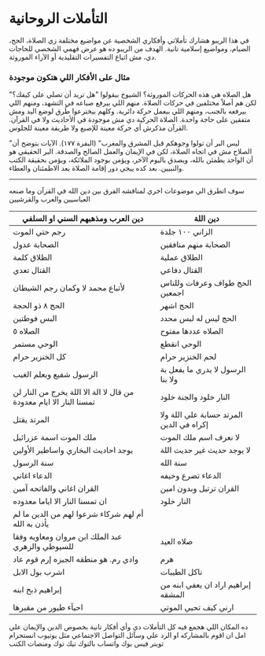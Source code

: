 # التأملات الروحانية

في هذا الريبو هشارك تأملاتي وأفكاري الشخصية عن مواضيع مختلفة زي الصلاة، الحج، الصيام، ومواضيع إسلامية تانية. الهدف من الريبو ده هو عرض فهمي الشخصي للحاجات دي، مش اتباع التفسيرات التقليدية أو الآراء الموروثة.

### مثال على الأفكار اللي هتكون موجودة

هل الصلاه هي هذه الحركات الموروثة؟ الشيوخ بيقولوا "هل تريد أن تصلي على كيفك؟" لكن هم أصلاً مختلفين في حركات الصلاة. منهم اللي بيرفع صباعه في التشهد، ومنهم اللي بيرفعه بالجنب، ومنهم اللي بيعمل حركة دائرية. وكلهم بيخترعوا طُرق لوضع اليد ومش متفقين على حاجة واحدة. الصلاة الحركية دي مش موجودة في الأحاديث ولا في القرآن. القرآن مذكرش أي حركة معينة للإصبع ولا طريقة معينة للجلوس.

"ليس البر أن تولوا وجوهكم قبل المشرق والمغرب" (البقرة ١٧٧). الآيات بتوضح أن الصلاح مش في اتجاه الصلاة، لكن في الإيمان والعمل الصالح والصدقة. البر الحقيقي هو أن الواحد يطمئن بالله، ويصدق باليوم الآخر، ويؤمن بوجود الملائكة، ويؤمن بحقيقة الكتب والنبيين. بعد كده ييجي دور إقامة الصلاة بعد الاطمئنان والعطاء.

---
سوف اتطرق الي موضوعات اخري لمناقشه الفرق بين دين الله في القرآن وما صنعه العباسيين والعرب والقرشيين

| **دين العرب ومذهبهم السني او السلفي** | **دين اللة**                     |
|--------------------------------------|----------------------------------|
| رجم حتي الموت                        | الزاني ١٠٠ جلدة                   |
| الصحابة عدول                          | الصحابة منهم منافقين             |
| الطلاق كلمة                          | الطلاق عملية                     |
| القتال تعدي                          | القتال دفاعي                     |
| لأتباع محمد لا وكمان رجم الشيطان                  | الحج طواف وعرفات وللناس اجمعين                |
| الحج ٨ ذو الحجة                       | الحج اشهر                        |
| البس فوطتين                           | الحج ليس له لبس محدد             |
| الصلاه ٥                              | الصلاه عددها مفتوح               |
| الوحي مستمر                           | الوحي انقطع                       |
| كل الخنزير حرام                      | لحم الخنزير حرام                 |
| الرسول شفيع ويعلم الغيب              | الرسول لا يدري ما يفعل بة ولا بنا |
| من قال لا الة الا اللة يخرج من النار لن تمسنا النار الا ايام معدودة | النار خلود والجنة خلود           |
| المرتد يقتل                          | المرتد حسابة علي اللة ولا إكراه في الدين |
| ملك الموت اسمة عزرائيل               | لا نعرف اسم ملك الموت            |
| يوجد احاديث البخاري واساطير الأولين   | لا يوجد حديث غير حديث اللة       |
| سنة الرسول                           | سنة الله                         |
| الدعاء اغاني                          | الدعاء تضرع وخيفه                |
| القران اغاني والفاتحه آمين            | القران ترتيل وبدون امين         |
| ان تمسنا النار الا اياما معدوده       | النار خلود                       |
| أم لهم شركاء شرعوا لهم من الدين ما لم يأذن به الله |                                   |
| عبد الملك ابن مروان ومعاويه وفقا للسيوطي والزهري | صلاه العيد                       |
| وادي رم. هو منطقه الجيزه إرم قوم عاد  | هرم                              |
| اشرب بول الابل                       | ناكل الطيبات                     |
| إبراهيم ذبح ابنه                      | إبراهيم اراد ان يعفي ابنه من المشقه                     |
| احيآء طيور من مقبرها                       | ارني كيف تحيي الموتي                     |


ده المكان اللي هجمع فيه كل التأملات دي وأي أفكار تانية بخصوص الدين والإيمان علي امل ان اقوم بالمشاركه او الرد علي وسآئل التواصل الاجتماعي مثل
يوتيوب 
انستجرام
تويتر
فيس بوك
واتساب
بالتوك
تيك توك
ومنصات الكتب
